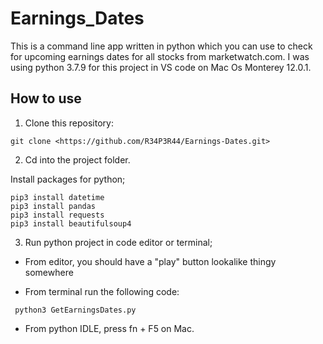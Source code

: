 # Earnings_Dates

This is a command line app written in python which you can use to check for upcoming earnings dates for all stocks from marketwatch.com. I was using python 3.7.9 for this project in VS code on Mac Os Monterey 12.0.1.

## How to use

1. Clone this repository:

```
git clone <https://github.com/R34P3R44/Earnings-Dates.git>
```

2. Cd into the project folder.

Install packages for python;

```
pip3 install datetime
pip3 install pandas
pip3 install requests
pip3 install beautifulsoup4
```

3. Run python project in code editor or terminal;

- From editor, you should have a "play" button lookalike thingy somewhere

- From terminal run the following code:
```
 python3 GetEarningsDates.py
```
- From python IDLE, press fn + F5 on Mac. 